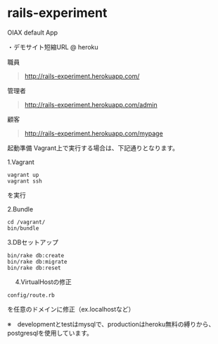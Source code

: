 rails-experiment
================

OIAX default App

・デモサイト短縮URL @ heroku

  職員
  > http://rails-experiment.herokuapp.com/
  
  管理者
  > http://rails-experiment.herokuapp.com/admin
  
  顧客
  > http://rails-experiment.herokuapp.com/mypage




起動準備
Vagrant上で実行する場合は、下記通りとなります。

1.Vagrant

    vagrant up
    vagrant ssh
  
  を実行
  
2.Bundle

    cd /vagrant/
    bin/bundle
  
3.DBセットアップ

    bin/rake db:create
    bin/rake db:migrate
    bin/rake db:reset
　
4.VirtualHostの修正

    config/route.rb
  
  を任意のドメインに修正（ex.localhostなど）


※　developmentとtestはmysqlで、productionはheroku無料の縛りから、postgresqlを使用しています。